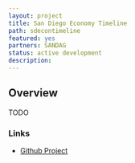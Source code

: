 ```yaml
---
layout: project
title: San Diego Economy Timeline
path: sdecontimeline 
featured: yes 
partners: SANDAG
status: active development
description: 
---
```


## Overview

TODO

### Links

- [Github Project](https://github.com/opensandiego/sd_economy_timeline)
